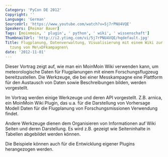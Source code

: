 ```yaml
---
Category: 'PyCon DE 2012'
Copyright: ''
Language: 'German'
SourceUrl: 'https://www.youtube.com/watch?v=5j7rPNU4VQE'
Speakers: [Reimar Bauer]
Tags: [moinmoin, ' plugin', ' python', ' wiki', ' wissenschaft']
ThumbnailUrl: 'http://i2.ytimg.com/vi/5j7rPNU4VQE/hqdefault.jpg'
Title: Flugplanung, Datenverwaltung, Visualisierung mit einem Wiki zur Unterst\xFC\
  tzung von Me\xDFkampagnen\
date: '2012-11-01'
---
```

Dieser Vortrag zeigt auf, wie man ein MoinMoin Wiki verwenden kann, um
meteorologische Daten für Flugplanungen mit einem Forschungsflugzeug
bereitzustellen. Die Werkzeuge, die bei einer Messkampagne eine Plattform für
den Austausch von Daten sowie Beschreibungen bilden, werden vorgestellt.

Im Vortrag werden einige Werkzeuge und deren API vorgestellt. Z.B. arnica, ein
MoinMoin Wiki Plugin, das u.a. für die Darstellung von Vorhersage Modell Daten
für die Flugplanung von Forschungsmissionen Verwendung findet.

Andere Werkzeuge dienen dem Organisieren von Informationen auf Wiki Seiten und
deren Darstellung. Es wird z.B. gezeigt wie Seiteninhalte in Tabellen
abgebildet werden können.

Die Beispiele können auch für die Entwicklung eigener Plugins herangezogen
werden.

